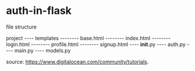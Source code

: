 # auth-in-flask

file structure

 project
---- templates
-------- base.html <!-- contains common layout and links -->
-------- index.html <!-- show the home page -->
-------- login.html <!-- show the login form -->
-------- profile.html <!-- show the profile page -->
-------- signup.html <!-- show the signup form -->
---- __init__.py <!-- setup our app -->
---- auth.py <!-- the auth routes for our app -->
---- main.py <!-- the non-auth routes for our app -->
---- models.py <!-- our user model -->


source:
https://www.digitalocean.com/community/tutorials.

  
